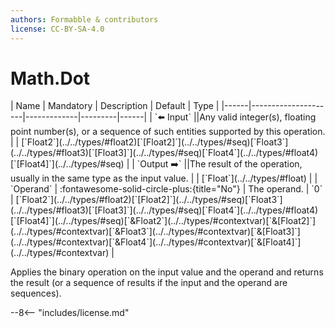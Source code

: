 ```yaml
---
authors: Formabble & contributors
license: CC-BY-SA-4.0
---
```



# Math.Dot

<div class="sh-parameters" markdown="1">
| Name | Mandatory | Description | Default | Type |
|------|---------------------|-------------|---------|------|
| `⬅️ Input` ||Any valid integer(s), floating point number(s), or a sequence of such entities supported by this operation. | | [`Float2`](../../types/#float2)[`[Float2]`](../../types/#seq)[`Float3`](../../types/#float3)[`[Float3]`](../../types/#seq)[`Float4`](../../types/#float4)[`[Float4]`](../../types/#seq) |
| `Output ➡️` ||The result of the operation, usually in the same type as the input value. | | [`Float`](../../types/#float) |
| `Operand` | :fontawesome-solid-circle-plus:{title="No"}  | The operand. | `0` | [`Float2`](../../types/#float2)[`[Float2]`](../../types/#seq)[`Float3`](../../types/#float3)[`[Float3]`](../../types/#seq)[`Float4`](../../types/#float4)[`[Float4]`](../../types/#seq)[`&Float2`](../../types/#contextvar)[`&[Float2]`](../../types/#contextvar)[`&Float3`](../../types/#contextvar)[`&[Float3]`](../../types/#contextvar)[`&Float4`](../../types/#contextvar)[`&[Float4]`](../../types/#contextvar) |

</div>

Applies the binary operation on the input value and the operand and returns the result (or a sequence of results if the input and the operand are sequences).

--8<-- "includes/license.md"

